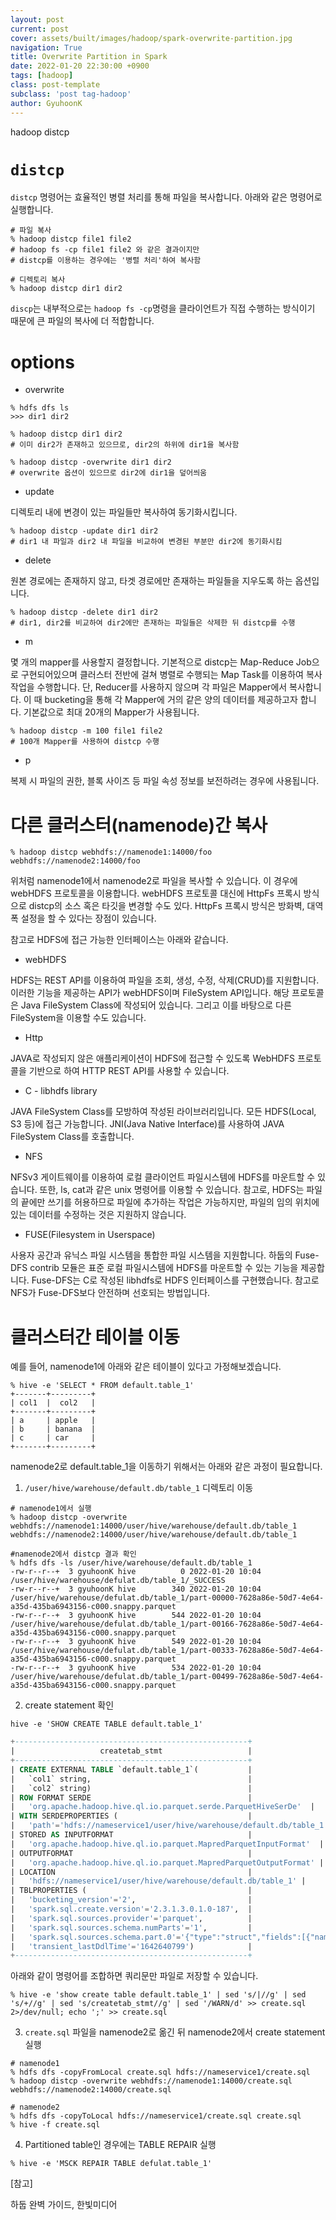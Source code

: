 ```yaml
---
layout: post
current: post
cover: assets/built/images/hadoop/spark-overwrite-partition.jpg
navigation: True
title: Overwrite Partition in Spark
date: 2022-01-20 22:30:00 +0900
tags: [hadoop]
class: post-template
subclass: 'post tag-hadoop'
author: GyuhoonK
---
```


hadoop distcp

# `distcp`

`distcp` 명령어는 효율적인 병렬 처리를 통해 파일을 복사합니다. 아래와 같은 명령어로 실행합니다.

```shell
# 파일 복사
% hadoop distcp file1 file2
# hadoop fs -cp file1 file2 와 같은 결과이지만
# distcp를 이용하는 경우에는 '병렬 처리'하여 복사함

# 디렉토리 복사
% hadoop distcp dir1 dir2
```

`discp`는 내부적으로는 `hadoop fs -cp`명령을 클라이언트가 직접 수행하는 방식이기 때문에 큰 파일의 복사에 더 적합합니다. 

# options

- overwrite

```shell
% hdfs dfs ls 
>>> dir1 dir2

% hadoop distcp dir1 dir2
# 이미 dir2가 존재하고 있으므로, dir2의 하위에 dir1을 복사함

% hadoop distcp -overwrite dir1 dir2
# overwrite 옵션이 있으므로 dir2에 dir1을 덮어씌움

```

- update 

디렉토리 내에 변경이 있는 파일들만 복사하여 동기화시킵니다.

```shell
% hadoop distcp -update dir1 dir2
# dir1 내 파일과 dir2 내 파일을 비교하여 변경된 부분만 dir2에 동기화시킴
```

- delete

원본 경로에는 존재하지 않고, 타겟 경로에만 존재하는 파일들을 지우도록 하는 옵션입니다.

```shell
% hadoop distcp -delete dir1 dir2
# dir1, dir2를 비교하여 dir2에만 존재하는 파일들은 삭제한 뒤 distcp를 수행
```

- m

몇 개의 mapper를 사용할지 결정합니다. 기본적으로 distcp는 Map-Reduce Job으로 구현되어있으며 클러스터 전반에 걸쳐 병렬로 수행되는 Map Task를 이용하여 복사 작업을 수행합니다. 단, Reducer를 사용하지 않으며 각 파일은 Mapper에서 복사합니다. 이 때 bucketing을 통해 각 Mapper에 거의 같은 양의 데이터를 제공하고자 합니다. 기본값으로 최대 20개의 Mapper가 사용됩니다.

```shell
% hadoop distcp -m 100 file1 file2
# 100개 Mapper를 사용하여 distcp 수행
```

- p

복제 시 파일의 권한, 블록 사이즈 등 파일 속성 정보를 보전하려는 경우에 사용됩니다. 



# 다른 클러스터(namenode)간 복사

```shell
% hadoop distcp webhdfs://namenode1:14000/foo webhdfs://namenode2:14000/foo
```

위처럼 namenode1에서 namenode2로 파일을 복사할 수 있습니다. 이 경우에 webHDFS 프로토콜을 이용합니다. webHDFS 프로토콜 대신에 HttpFs 프록시 방식으로 distcp의 소스 혹은 타깃을 변경할 수도 있다. HttpFs 프록시 방식은 방화벽, 대역폭 설정을 할 수 있다는 장점이 있습니다.

참고로 HDFS에 접근 가능한 인터페이스는 아래와 같습니다.

- webHDFS

HDFS는 REST API를 이용하여 파일을 조회, 생성, 수정, 삭제(CRUD)를 지원합니다. 이러한 기능을 제공하는 API가 webHDFS이며  FileSystem API입니다. 해당 프로토콜은 Java FileSystem Class에 작성되어 있습니다. 그리고 이를 바탕으로 다른 FileSystem을 이용할 수도 있습니다. 

- Http

JAVA로 작성되지 않은 애플리케이션이 HDFS에 접근할 수 있도록 WebHDFS 프로토콜을 기반으로 하여 HTTP REST API를 사용할 수 있습니다. 

- C - libhdfs library

JAVA FileSystem Class를 모방하여 작성된 라이브러리입니다. 모든 HDFS(Local, S3 등)에 접근 가능합니다. JNI(Java Native Interface)를 사용하여 JAVA FileSystem Class를 호출합니다. 

- NFS

NFSv3 게이트웨이를 이용하여 로컬 클라이언트 파일시스템에 HDFS를 마운트할 수 있습니다. 또한, ls, cat과 같은 unix 명령어를 이용할 수 있습니다. 참고로, HDFS는 파일의 끝에만 쓰기를 허용하므로 파일에 추가하는 작업은 가능하지만, 파일의 임의 위치에 있는 데이터를 수정하는 것은 지원하지 않습니다.

- FUSE(Filesystem in Userspace)

사용자 공간과 유닉스 파일 시스템을 통합한 파일 시스템을 지원합니다. 하둡의 Fuse-DFS contrib 모듈은 표준 로컬 파일시스템에 HDFS를 마운트할 수 있는 기능을 제공합니다. Fuse-DFS는 C로 작성된 libhdfs로 HDFS 인터페이스를 구현했습니다. 참고로 NFS가 Fuse-DFS보다 안전하며 선호되는 방법입니다.

# 클러스터간 테이블 이동

예를 들어, namenode1에 아래와 같은 테이블이 있다고 가정해보겠습니다.

```shell
% hive -e 'SELECT * FROM default.table_1'
+-------+---------+
| col1  |  col2   |
+-------+---------+
| a     | apple   |
| b     | banana  |
| c     | car     |
+-------+---------+
```

namenode2로 default.table_1을 이동하기 위해서는 아래와 같은 과정이 필요합니다.

1. `/user/hive/warehouse/default.db/table_1` 디렉토리 이동 

```shell
# namenode1에서 실행
% hadoop distcp -overwrite webhdfs://namenode1:14000/user/hive/warehouse/default.db/table_1 webhdfs://namenode2:14000/user/hive/warehouse/default.db/table_1

#namenode2에서 distcp 결과 확인
% hdfs dfs -ls /user/hive/warehouse/default.db/table_1
-rw-r--r--+  3 gyuhoonK hive          0 2022-01-20 10:04 /user/hive/warehouse/defulat.db/table_1/_SUCCESS
-rw-r--r--+  3 gyuhoonK hive        340 2022-01-20 10:04 /user/hive/warehouse/defulat.db/table_1/part-00000-7628a86e-50d7-4e64-a35d-435ba6943156-c000.snappy.parquet
-rw-r--r--+  3 gyuhoonK hive        544 2022-01-20 10:04 /user/hive/warehouse/defulat.db/table_1/part-00166-7628a86e-50d7-4e64-a35d-435ba6943156-c000.snappy.parquet
-rw-r--r--+  3 gyuhoonK hive        549 2022-01-20 10:04 /user/hive/warehouse/defulat.db/table_1/part-00333-7628a86e-50d7-4e64-a35d-435ba6943156-c000.snappy.parquet
-rw-r--r--+  3 gyuhoonK hive        534 2022-01-20 10:04 /user/hive/warehouse/defulat.db/table_1/part-00499-7628a86e-50d7-4e64-a35d-435ba6943156-c000.snappy.parquet
```

2.  create statement 확인

```shell
hive -e 'SHOW CREATE TABLE default.table_1'
```
```sql
+----------------------------------------------------+
|                   createtab_stmt                   |
+----------------------------------------------------+
| CREATE EXTERNAL TABLE `default.table_1`(           |
|   `col1` string,                                   |
|   `col2` string)                                   |
| ROW FORMAT SERDE                                   |
|   'org.apache.hadoop.hive.ql.io.parquet.serde.ParquetHiveSerDe'  |
| WITH SERDEPROPERTIES (                             |
|   'path'='hdfs://nameservice1/user/hive/warehouse/default.db/table_1')                                            |
| STORED AS INPUTFORMAT                              |
|   'org.apache.hadoop.hive.ql.io.parquet.MapredParquetInputFormat'  |
| OUTPUTFORMAT                                       |
|   'org.apache.hadoop.hive.ql.io.parquet.MapredParquetOutputFormat' |
| LOCATION                                           |
|   'hdfs://nameservice1/user/hive/warehouse/default.db/table_1' |
| TBLPROPERTIES (                                    |
|   'bucketing_version'='2',                         |
|   'spark.sql.create.version'='2.3.1.3.0.1.0-187',  |
|   'spark.sql.sources.provider'='parquet',          |
|   'spark.sql.sources.schema.numParts'='1',         |
|   'spark.sql.sources.schema.part.0'='{"type":"struct","fields":[{"name":"col1","type":"string","nullable":true,"metadata":{}},{"name":"col2","type":"string","nullable":true,"metadata":{}}]}',  |
|   'transient_lastDdlTime'='1642640799')            |
+----------------------------------------------------+
```

아래와 같이 명령어를 조합하면 쿼리문만 파일로 저장할 수 있습니다.

```shell
% hive -e 'show create table default.table_1' | sed 's/|//g' | sed 's/+//g' | sed 's/createtab_stmt//g' | sed '/WARN/d' >> create.sql 2>/dev/null; echo ';' >> create.sql
```

3. `create.sql` 파일을 namenode2로 옮긴 뒤 namenode2에서 create statement 실행

```shell
# namenode1
% hdfs dfs -copyFromLocal create.sql hdfs://nameservice1/create.sql
% hadoop distcp -overwrite webhdfs://namenode1:14000/create.sql webhdfs://namenode2:14000/create.sql

# namenode2
% hdfs dfs -copyToLocal hdfs://nameservice1/create.sql create.sql
% hive -f create.sql
```

4. Partitioned table인 경우에는 TABLE REPAIR 실행

```shell
% hive -e 'MSCK REPAIR TABLE defulat.table_1'
```

[참고]

하둡 완벽 가이드, 한빛미디어
